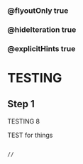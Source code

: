 ### @flyoutOnly true
### @hideIteration true
### @explicitHints true


# TESTING

## Step 1
TESTING 8

TEST for things

```ghost

```
```template
//
```
